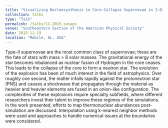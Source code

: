 ```yaml
---
title: "Visualizing Nucleosynthesis in Core-Collapse Supernovae in 2-Dimensions."
collection: talks
type: "Talk"
permalink: /talks/11-2015-sesaps
venue: "Southeastern Section of the American Physical Society"
date: 2015-11-19
location: "Mobile, AL, USA"
---
```


Type-II supernovae are the most common class of supernovae; these are the fate of stars with mass > 8 solar masses. The gravitational energy of the star becomes inbalanced as nuclear fusion of Hydrogen in the core ceases. This leads to the collapse of the core to form a neutron star. The evolution of the explosion has been of much interest in the field of astrophysics. Over roughly one second, the matter infalls rapidly against the protoneutron star (PNS) and causes a shockwave that propagates through the material as heavier and heavier elements are fused in an onion-like configuration. The complexities of these explosions require specialty subfields, where different researchers invest their talent to improve these regimes of the simulations. In the work presented, efforts to map thermonuclear abundances post-simulation are discussed. Interpolation using k-nearest neighbor methods were used and approaches to handle numerical issues at the boundaries were considered. 
